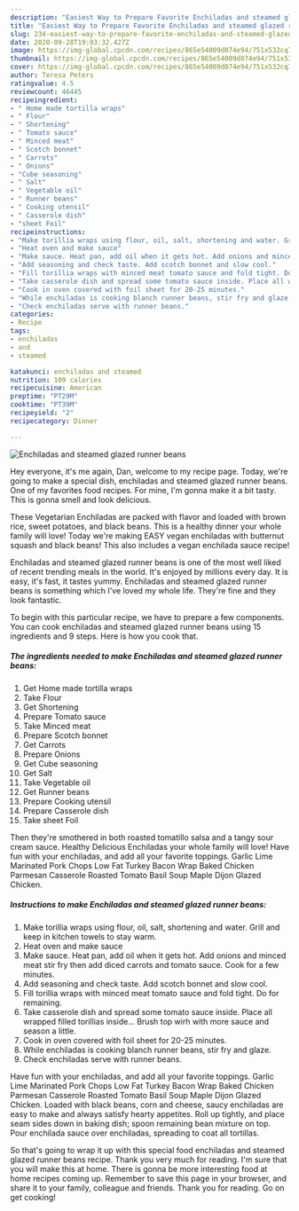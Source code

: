 ```yaml
---
description: "Easiest Way to Prepare Favorite Enchiladas and steamed glazed runner beans"
title: "Easiest Way to Prepare Favorite Enchiladas and steamed glazed runner beans"
slug: 234-easiest-way-to-prepare-favorite-enchiladas-and-steamed-glazed-runner-beans
date: 2020-09-28T19:03:32.427Z
image: https://img-global.cpcdn.com/recipes/865e54009d074e94/751x532cq70/enchiladas-and-steamed-glazed-runner-beans-recipe-main-photo.jpg
thumbnail: https://img-global.cpcdn.com/recipes/865e54009d074e94/751x532cq70/enchiladas-and-steamed-glazed-runner-beans-recipe-main-photo.jpg
cover: https://img-global.cpcdn.com/recipes/865e54009d074e94/751x532cq70/enchiladas-and-steamed-glazed-runner-beans-recipe-main-photo.jpg
author: Teresa Peters
ratingvalue: 4.5
reviewcount: 46445
recipeingredient:
- " Home made tortilla wraps"
- " Flour"
- " Shortening"
- " Tomato sauce"
- " Minced meat"
- " Scotch bonnet"
- " Carrots"
- " Onions"
- "Cube seasoning"
- " Salt"
- " Vegetable oil"
- " Runner beans"
- " Cooking utensil"
- " Casserole dish"
- "sheet Foil"
recipeinstructions:
- "Make torillia wraps using flour, oil, salt, shortening and water. Grill and keep in kitchen towels to stay warm."
- "Heat oven and make sauce"
- "Make sauce. Heat pan, add oil when it gets hot. Add onions and minced meat stir fry then add diced carrots and tomato sauce. Cook for a few minutes."
- "Add seasoning and check taste. Add scotch bonnet and slow cool."
- "Fill torillia wraps with minced meat tomato sauce and fold tight. Do for remaining."
- "Take casserole dish and spread some tomato sauce inside. Place all wrapped filled torillias inside... Brush top wirh with more sauce and season a little."
- "Cook in oven covered with foil sheet for 20-25 minutes."
- "While enchiladas is cooking blanch runner beans, stir fry and glaze."
- "Check enchiladas serve with runner beans."
categories:
- Recipe
tags:
- enchiladas
- and
- steamed

katakunci: enchiladas and steamed 
nutrition: 109 calories
recipecuisine: American
preptime: "PT29M"
cooktime: "PT39M"
recipeyield: "2"
recipecategory: Dinner

---
```



![Enchiladas and steamed glazed runner beans](https://img-global.cpcdn.com/recipes/865e54009d074e94/751x532cq70/enchiladas-and-steamed-glazed-runner-beans-recipe-main-photo.jpg)

Hey everyone, it's me again, Dan, welcome to my recipe page. Today, we're going to make a special dish, enchiladas and steamed glazed runner beans. One of my favorites food recipes. For mine, I'm gonna make it a bit tasty. This is gonna smell and look delicious.

These Vegetarian Enchiladas are packed with flavor and loaded with brown rice, sweet potatoes, and black beans. This is a healthy dinner your whole family will love! Today we&#39;re making EASY vegan enchiladas with butternut squash and black beans! This also includes a vegan enchilada sauce recipe!

Enchiladas and steamed glazed runner beans is one of the most well liked of recent trending meals in the world. It's enjoyed by millions every day. It is easy, it's fast, it tastes yummy. Enchiladas and steamed glazed runner beans is something which I've loved my whole life. They're fine and they look fantastic.


To begin with this particular recipe, we have to prepare a few components. You can cook enchiladas and steamed glazed runner beans using 15 ingredients and 9 steps. Here is how you cook that.

<!--inarticleads1-->

##### The ingredients needed to make Enchiladas and steamed glazed runner beans:

1. Get  Home made tortilla wraps
1. Take  Flour
1. Get  Shortening
1. Prepare  Tomato sauce
1. Take  Minced meat
1. Prepare  Scotch bonnet
1. Get  Carrots
1. Prepare  Onions
1. Get Cube seasoning
1. Get  Salt
1. Take  Vegetable oil
1. Get  Runner beans
1. Prepare  Cooking utensil
1. Prepare  Casserole dish
1. Take sheet Foil


Then they&#39;re smothered in both roasted tomatillo salsa and a tangy sour cream sauce. Healthy Delicious Enchiladas your whole family will love! Have fun with your enchiladas, and add all your favorite toppings. Garlic Lime Marinated Pork Chops Low Fat Turkey Bacon Wrap Baked Chicken Parmesan Casserole Roasted Tomato Basil Soup Maple Dijon Glazed Chicken. 

<!--inarticleads2-->

##### Instructions to make Enchiladas and steamed glazed runner beans:

1. Make torillia wraps using flour, oil, salt, shortening and water. Grill and keep in kitchen towels to stay warm.
1. Heat oven and make sauce
1. Make sauce. Heat pan, add oil when it gets hot. Add onions and minced meat stir fry then add diced carrots and tomato sauce. Cook for a few minutes.
1. Add seasoning and check taste. Add scotch bonnet and slow cool.
1. Fill torillia wraps with minced meat tomato sauce and fold tight. Do for remaining.
1. Take casserole dish and spread some tomato sauce inside. Place all wrapped filled torillias inside... Brush top wirh with more sauce and season a little.
1. Cook in oven covered with foil sheet for 20-25 minutes.
1. While enchiladas is cooking blanch runner beans, stir fry and glaze.
1. Check enchiladas serve with runner beans.


Have fun with your enchiladas, and add all your favorite toppings. Garlic Lime Marinated Pork Chops Low Fat Turkey Bacon Wrap Baked Chicken Parmesan Casserole Roasted Tomato Basil Soup Maple Dijon Glazed Chicken. Loaded with black beans, corn and cheese, saucy enchiladas are easy to make and always satisfy hearty appetites. Roll up tightly, and place seam sides down in baking dish; spoon remaining bean mixture on top. Pour enchilada sauce over enchiladas, spreading to coat all tortillas. 

So that's going to wrap it up with this special food enchiladas and steamed glazed runner beans recipe. Thank you very much for reading. I'm sure that you will make this at home. There is gonna be more interesting food at home recipes coming up. Remember to save this page in your browser, and share it to your family, colleague and friends. Thank you for reading. Go on get cooking!
